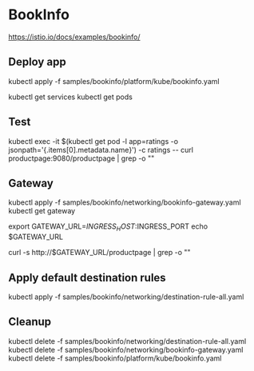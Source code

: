 # BookInfo

https://istio.io/docs/examples/bookinfo/

## Deploy app

kubectl apply -f samples/bookinfo/platform/kube/bookinfo.yaml

kubectl get services
kubectl get pods

## Test

kubectl exec -it $(kubectl get pod -l app=ratings -o jsonpath='{.items[0].metadata.name}') -c ratings -- curl productpage:9080/productpage | grep -o "<title>.*</title>"

## Gateway

kubectl apply -f samples/bookinfo/networking/bookinfo-gateway.yaml
kubectl get gateway

export GATEWAY_URL=$INGRESS_HOST:$INGRESS_PORT
echo $GATEWAY_URL

curl -s http://$GATEWAY_URL/productpage | grep -o "<title>.*</title>"

## Apply default destination rules

kubectl apply -f samples/bookinfo/networking/destination-rule-all.yaml

## Cleanup

kubectl delete -f samples/bookinfo/networking/destination-rule-all.yaml
kubectl delete -f samples/bookinfo/networking/bookinfo-gateway.yaml
kubectl delete -f samples/bookinfo/platform/kube/bookinfo.yaml



